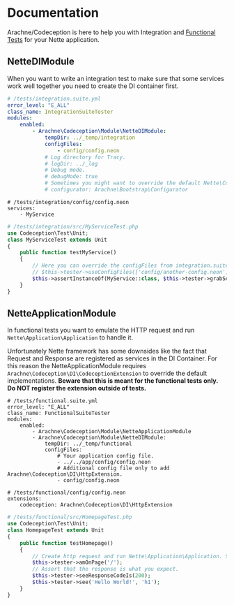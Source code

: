 Documentation
====

Arachne/Codeception is here to help you with Integration and [Functional Tests](http://codeception.com/docs/04-FunctionalTests) for your Nette application.

NetteDIModule
----

When you want to write an integration test to make sure that some services work well together you need to create the DI container first.

```yml
# /tests/integration.suite.yml
error_level: "E_ALL"
class_name: IntegrationSuiteTester
modules:
    enabled:
        - Arachne\Codeception\Module\NetteDIModule:
            tempDir: ../_temp/integration
            configFiles:
                - config/config.neon
            # Log directory for Tracy.
            # logDir: ../_log
            # Debug mode.
            # debugMode: true
            # Sometimes you might want to override the default Nette\Configurator with your own to get rid of the default extensions.
            # configurator: Arachne\Bootstrap\Configurator
```

```
# /tests/integration/config/config.neon
services:
    - MyService
```

```php
# /tests/integration/src/MyServiceTest.php
use Codeception\Test\Unit;
class MyServiceTest extends Unit
{
    public function testMyService()
    {
        // Here you can override the configFiles from integration.suite.yml if needed.
        // $this->tester->useConfigFiles(['config/another-config.neon']);
        $this->assertInstanceOf(MyService::class, $this->tester->grabService(MyService::class));
    }
}
```

NetteApplicationModule
----

In functional tests you want to emulate the HTTP request and run `Nette\Application\Application` to handle it.

Unfortunately Nette framework has some downsides like the fact that Request and Response are registered as services in the DI Container. For this reason the NetteApplicationModule requires `Arachne\Codeception\DI\CodeceptionExtension` to override the default implementations. **Beware that this is meant for the functional tests only. Do NOT register the extension outside of tests.**

```
# /tests/functional.suite.yml
error_level: "E_ALL"
class_name: FunctionalSuiteTester
modules:
    enabled:
        - Arachne\Codeception\Module\NetteApplicationModule
        - Arachne\Codeception\Module\NetteDIModule:
            tempDir: ../_temp/functional
            configFiles:
                # Your application config file.
                - ../../app/config/config.neon
                # Additional config file only to add Arachne\Codeception\DI\HttpExtension.
                - config/config.neon
```

```
# /tests/functional/config/config.neon
extensions:
    codeception: Arachne\Codeception\DI\HttpExtension
```

```php
# /tests/functional/src/HomepageTest.php
use Codeception\Test\Unit;
class HomepageTest extends Unit
{
    public function testHomepage()
    {
        // Create http request and run Nette\Application\Application. See Arachne\Codeception\Connector\NetteConnector for details.
        $this->tester->amOnPage('/');
        // Assert that the response is what you expect.
        $this->tester->seeResponseCodeIs(200);
        $this->tester->see('Hello World!', 'h1');
    }
}
```
